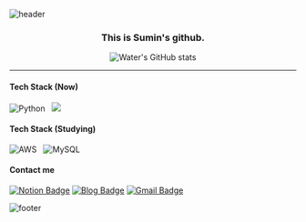 ![header](https://capsule-render.vercel.app/api?type=waving&color=timeGradient&height=250&section=header&text=Welcome&nbsp;you%20&fontSize=85&fontColor=&fontAlignY=40)

<div align="center"> 

### This is Sumin's github.
![Water's GitHub stats](https://github-readme-stats.vercel.app/api?username=waterlee6&theme=shadow_blue)
</div>

---

#### Tech Stack (Now) 
![Python](https://img.shields.io/badge/python-3670A0?style=for-the-badge&logo=python&logoColor=ffdd54) &nbsp;
<img src="https://img.shields.io/badge/github-181717?style=for-the-badge&logo=github&logoColor=white">

#### Tech Stack (Studying)
![AWS](https://img.shields.io/badge/AWS-%23FF9900.svg?style=for-the-badge&logo=amazon-aws&logoColor=white) &nbsp;
![MySQL](https://img.shields.io/badge/mysql-%2300f.svg?style=for-the-badge&logo=mysql&logoColor=white) &nbsp;

#### Contact me
[![Notion Badge](http://img.shields.io/badge/-Notion-000000?style=flat&logo=Notion&link=https://edu.ssafy.com/edu/main/index.do)](https://edu.ssafy.com/edu/main/index.do)
[![Blog Badge](http://img.shields.io/badge/-Naver-03C75A?style=flat&logo=Naver&logoColor=white&link=https://naver.com)](https://naver.com)
[![Gmail Badge](http://img.shields.io/badge/-Gmail-EA4335?style=flat&logo=Gmail&logoColor=white&link=https://google.com)](https://google.com)

![footer](https://capsule-render.vercel.app/api?type=waving&color=timeGradient&height=200&section=footer)
